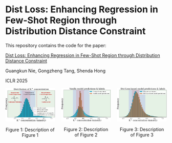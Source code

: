 # Dist Loss: Enhancing Regression in Few-Shot Region through Distribution Distance Constraint

This repository contains the code for the paper:

[Dist Loss: Enhancing Regression in Few-Shot Region through Distribution Distance Constraint](https://openreview.net/pdf?id=YeSxbRrDRl)

Guangkun Nie, Gongzheng Tang, Shenda Hong

ICLR 2025

<div style="display: flex; justify-content: space-between;">
  <div style="flex: 1; margin-right: 10px;">
    <img src="figures/distribution.png" alt="Figure 1" style="width: 100%;">
    <p style="text-align: center;">Figure 1: Description of Figure 1</p>
  </div>
  <div style="flex: 1; margin: 0 10px;">
    <img src="figures/vanilla.png" alt="Figure 2" style="width: 100%;">
    <p style="text-align: center;">Figure 2: Description of Figure 2</p>
  </div>
  <div style="flex: 1; margin-left: 10px;">
    <img src="figures/dist_loss.png" alt="Figure 3" style="width: 100%;">
    <p style="text-align: center;">Figure 3: Description of Figure 3</p>
  </div>
</div>
